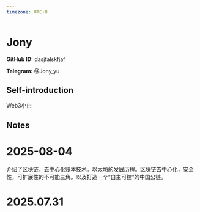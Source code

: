 ```yaml
---
timezone: UTC+8
---
```


# Jony

**GitHub ID:** dasjfalskfjaf

**Telegram:** @Jony_yu

## Self-introduction

Web3小白

## Notes

<!-- Content_START -->
# 2025-08-04

介绍了区块链，去中心化账本技术。以太坊的发展历程。区块链去中心化，安全性，可扩展性的不可能三角。以及打造一个“自主可控”的中国公链。


# 2025.07.31


<!-- Content_END -->
